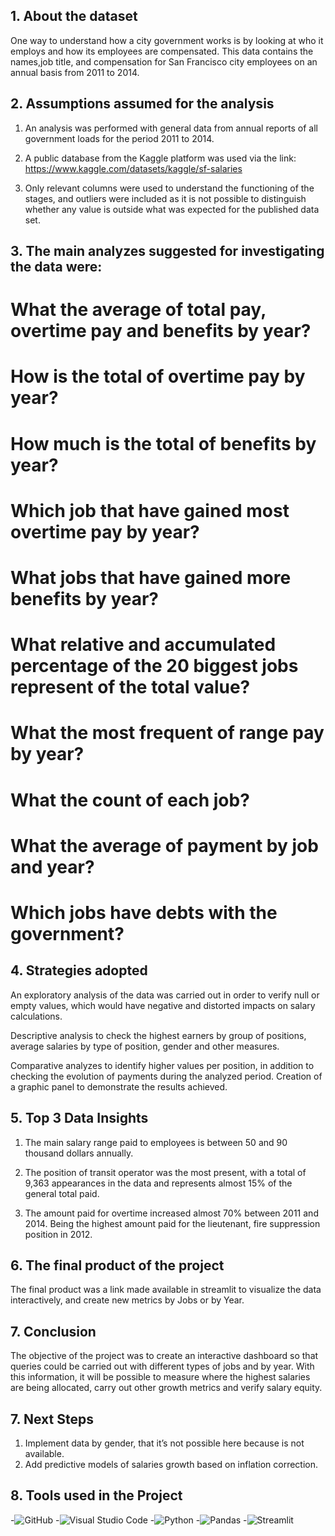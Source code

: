 ## 1. About the dataset

One way to understand how a city government works is by looking at who it employs and how its employees are compensated. This data contains the names,job title, and compensation for San Francisco city employees on an annual basis from 2011 to 2014.

## 2. Assumptions assumed for the analysis

1. An analysis was performed with general data from annual reports of all government loads for the period 2011 to 2014.

2. A public database from the Kaggle platform was used via the link: https://www.kaggle.com/datasets/kaggle/sf-salaries

3. Only relevant columns were used to understand the functioning of the stages, and outliers were included as it is not possible to distinguish whether any value is outside what was expected for the published data set.

## 3. The main analyzes suggested for investigating the data were:

# What the average of total pay, overtime pay and benefits by year?

# How is the total of overtime pay by year?

# How much is the total of benefits by year?

# Which job that have gained most overtime pay by year?

# What jobs that have gained more benefits by year?

# What relative and accumulated percentage of the 20 biggest jobs represent of the total value?

# What the most frequent of range pay by year?

# What the count of each job?

# What the average of payment by job and year?

# Which jobs have debts with the government?

## 4. Strategies adopted

An exploratory analysis of the data was carried out in order to verify null or empty values, which would have negative and distorted impacts on salary calculations.

Descriptive analysis to check the highest earners by group of positions, average salaries by type of position, gender and other measures.

Comparative analyzes to identify higher values per position, in addition to checking the evolution of payments during the analyzed period.
Creation of a graphic panel to demonstrate the results achieved.

## 5. Top 3 Data Insights

1.	The main salary range paid to employees is between 50 and 90 thousand dollars annually.

2.	The position of transit operator was the most present, with a total of 9,363 appearances in the data and represents almost 15% of the general total paid.

3. The amount paid for overtime increased almost 70% between 2011 and 2014. Being the highest amount paid for the lieutenant, fire suppression position in 2012.


## 6. The final product of the project

The final product was a link made available in streamlit to visualize the data interactively, and create new metrics by Jobs or by Year.

## 7. Conclusion

The objective of the project was to create an interactive dashboard so that queries could be carried out with different types of jobs and by year. With this information, it will be possible to measure where the highest salaries are being allocated, carry out other growth metrics and verify salary equity.

## 7. Next Steps

1. Implement data by gender, that it’s not possible here because is not available.
2. Add predictive models of salaries growth based on inflation correction.

## 8. Tools used in the Project

-![GitHub](https://img.shields.io/badge/GitHub-181717?style=for-the-badge&logo=github&logoColor=white)
-![Visual Studio Code](https://img.shields.io/badge/Visual%20Studio%20Code-007ACC?style=for-the-badge&logo=visual-studio-code&logoColor=white)
-![Python](https://img.shields.io/badge/Python-3776AB?style=for-the-badge&logo=python&logoColor=white)
-![Pandas](https://img.shields.io/badge/Pandas-150458?style=for-the-badge&logo=pandas&logoColor=white)
-![Streamlit](https://img.shields.io/badge/Streamlit-FF4B4B?style=for-the-badge&logo=streamlit&logoColor=white)


